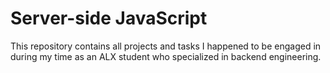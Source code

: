 # Server-side JavaScript
This repository contains all projects and tasks I happened to be engaged in during my time as an ALX student who specialized in backend engineering.
